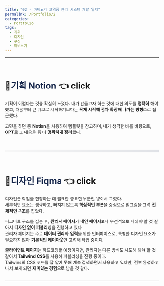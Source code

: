 ```yaml
---
title: "02 - 마비노기 교역품 관리 시스템 개발 일지"
permalink: /Portfolio/2
categories:
  - Portfolio
tags:
  - 기획
  - 디자인
  - 구상
  - 마비노기
---
```


---
&nbsp; 
&nbsp; 
&nbsp; 
# 🎈<a href="https://www.notion.so/1265ff4e6f9380548e4dec5919291874" style="color: #1d2d50;  text-decoration: none;" target="_blank">기획 Notion</a> 👈 click   
기획이 어렵다는 것을 확실히 느꼈다. 내가 만들고자 하는 것에 대한 의도를 **명확히** 해야 했고, 처음부터 큰 규모로 시작하기보다는 **작게 시작해 점차 확장해 나가는 방향**으로 접근했다.

고민을 하던 중 **Notion**을 사용하여 템플릿을 참고하며, 내가 생각한 바를 바탕으로, **GPT**로 그 내용을 좀 더 **명확하게 정리**했다.

<br>
<hr style="border: none; height: 2px; background: linear-gradient(to right,rgb(206, 206, 206), #1d2d50); margin: 20px 0;">
<br>

# 🎈<a href="https://www.figma.com/proto/GwF1JZA1NvhthKdnm4pjMP/Untitled?node-id=30-671&t=xasOvnmGF71ZDDck-1&scaling=contain&content-scaling=fixed&page-id=17%3A1178" style="color: #1d2d50;  text-decoration: none;" target="_blank">디자인 Fiqma</a> 👈 click   
디자인은 작업을 진행하는 데 필요한 중요한 부분만 넣어서 그렸다.  
세부적인 요소는 생략하고, 빠지지 않도록 **핵심적인 부분**을 중심으로 밑그림을 그려 **전체적인 구조**를 잡았다.

피그마로 구조를 잡은 후, **관리자 페이지**가 **메인 페이지**보다 우선적으로 나와야 할 것 같아서 **디자인 없이 퍼블리싱**을 진행하고 있다.  
관리자 페이지는 주로 **데이터 관리**와 **입력**을 위한 인터페이스로, 특별한 디자인 요소가 필요하지 않아 **기본적인 레이아웃**만 고려해 작업 중이다.

**클라이언트 페이지**는 하드코딩할 예정이지만, 관리자는 다른 방식도 시도해 봐야 할 것 같아서 **Tailwind CSS**를 사용해 퍼블리싱을 진행 중이다.  
Tailwind의 CSS 코드를 잘 알지 못해 계속 검색하면서 사용하고 있지만, 전부 완성하고 나서 보게 되면 **재미있는 경험**으로 남을 것 같다.
<br><br>

---